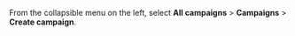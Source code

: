 From the collapsible menu on the left, select **All campaigns** > **Campaigns** > **Create campaign**.

